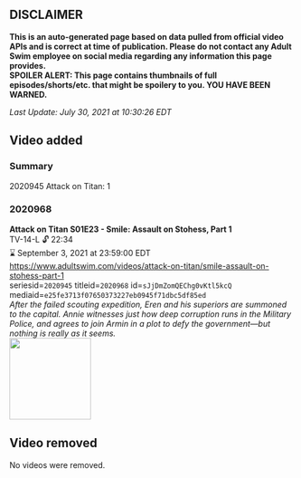 ## DISCLAIMER
**This is an auto-generated page based on data pulled from official video APIs and is correct at time of publication. Please do not contact any Adult Swim employee on social media regarding any information this page provides.**  
**SPOILER ALERT: This page contains thumbnails of full episodes/shorts/etc. that might be spoilery to you. YOU HAVE BEEN WARNED.**  

_Last Update: July 30, 2021 at 10:30:26 EDT_
## Video added
### Summary
2020945 Attack on Titan: 1  
### 2020968
**Attack on Titan S01E23 - Smile: Assault on Stohess, Part 1**  
TV-14-L 🔓 22:34  
⌛ September 3, 2021 at 23:59:00 EDT  
https://www.adultswim.com/videos/attack-on-titan/smile-assault-on-stohess-part-1  
seriesid=`2020945` titleid=`2020968` id=`sJjDmZomQEChg0vKtl5kcQ` mediaid=`e25fe3713f07650373227eb0945f71dbc5df85ed`  
_After the failed scouting expedition, Eren and his superiors are summoned to the capital. Annie witnesses just how deep corruption runs in the Military Police, and agrees to join Armin in a plot to defy the government—but nothing is really as it seems._  
<a href="https://media.cdn.adultswim.com/uploads/20200225/thumbnails/2_20225127103-attackontitan_023.jpg"><img src="https://media.cdn.adultswim.com/uploads/20200225/thumbnails/2_20225127103-attackontitan_023.jpg" height="144px" /></a>
## Video removed
No videos were removed.  
